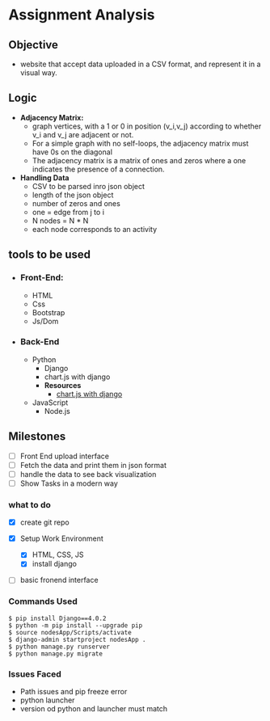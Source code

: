 # Assignment Analysis
## Objective
- website that accept data uploaded in a CSV format, and represent it in a visual way.

## Logic
- **Adjacency Matrix:**
    - graph vertices, with a 1 or 0 in position (v_i,v_j) according to whether v_i and v_j are adjacent or not.
    - For a simple graph with no self-loops, the adjacency matrix must have 0s on the diagonal
    - The adjacency matrix is a matrix of ones and zeros where a one indicates the presence of a connection. 
- **Handling Data**
    - CSV to be parsed inro json object
    - length of the json object
    - number of zeros and ones
    - one = edge from j to i
    - N nodes = N * N
    - each node corresponds to an activity

## tools to be used
  - ### Front-End:
    - HTML
    - Css
    - Bootstrap
    - Js/Dom
  - ### Back-End
    - Python
      - Django
      - chart.js with django
      - **Resources**
        - [chart.js with django](https://www.youtube.com/watch?v=B4Vmm3yZPgc&list=PLiT3w9BVkqvFgCyiCHpPtVdOP1nqQ03G4)
    - JavaScript
      - Node.js

## Milestones
  - [ ] Front End upload interface
  - [ ] Fetch the data and print them in json format
  - [ ] handle the data to see back visualization
  - [ ] Show Tasks in a modern way
### what to do
  - [x] create git repo
  - [x] Setup Work Environment
    - [x] HTML, CSS, JS
    - [x] install django
  - [ ] basic fronend interface


### Commands Used
```
$ pip install Django==4.0.2
$ python -m pip install --upgrade pip
$ source nodesApp/Scripts/activate
$ django-admin startproject nodesApp .
$ python manage.py runserver
$ python manage.py migrate
```

### Issues Faced
- Path issues and pip freeze error
- python launcher
- version od python and launcher must match
